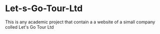 # Let-s-Go-Tour-Ltd
This  is any academic project that contain a a website of a simall company colled Let's Go Tour Ltd
